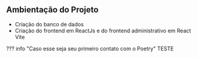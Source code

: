 ## Ambientação do Projeto

- Criação do banco de dados
- Criação do frontend em ReactJs e do frontend administrativo em React Vite


??? info "Caso esse seja seu primeiro contato com o Poetry"
	TESTE
